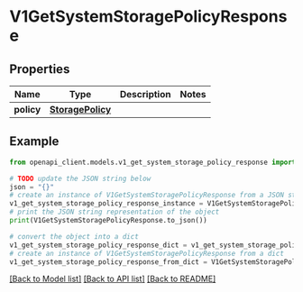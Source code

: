 # V1GetSystemStoragePolicyResponse


## Properties

Name | Type | Description | Notes
------------ | ------------- | ------------- | -------------
**policy** | [**StoragePolicy**](StoragePolicy.md) |  | 

## Example

```python
from openapi_client.models.v1_get_system_storage_policy_response import V1GetSystemStoragePolicyResponse

# TODO update the JSON string below
json = "{}"
# create an instance of V1GetSystemStoragePolicyResponse from a JSON string
v1_get_system_storage_policy_response_instance = V1GetSystemStoragePolicyResponse.from_json(json)
# print the JSON string representation of the object
print(V1GetSystemStoragePolicyResponse.to_json())

# convert the object into a dict
v1_get_system_storage_policy_response_dict = v1_get_system_storage_policy_response_instance.to_dict()
# create an instance of V1GetSystemStoragePolicyResponse from a dict
v1_get_system_storage_policy_response_from_dict = V1GetSystemStoragePolicyResponse.from_dict(v1_get_system_storage_policy_response_dict)
```
[[Back to Model list]](../README.md#documentation-for-models) [[Back to API list]](../README.md#documentation-for-api-endpoints) [[Back to README]](../README.md)


